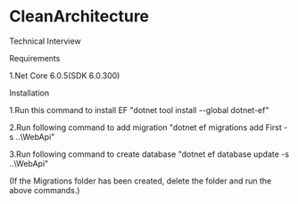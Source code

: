 # CleanArchitecture
 Technical Interview
 
Requirements

1.Net Core 6.0.5(SDK 6.0.300)

Installation

1.Run this command to install EF "dotnet tool install --global dotnet-ef"

2.Run following command to add migration "dotnet ef migrations add First -s ..\WebApi"

3.Run following command to create database "dotnet ef database update -s ..\WebApi"


(If the Migrations folder has been created, delete the folder and run the above commands.)
